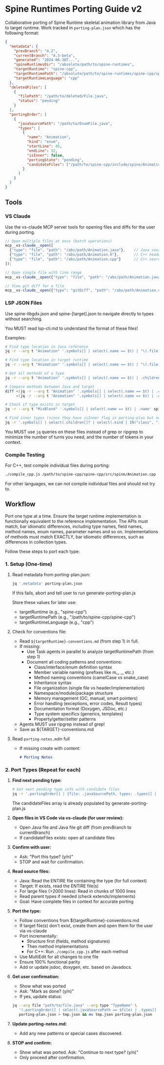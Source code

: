 # Spine Runtimes Porting Guide v2

Collaborative porting of Spine Runtime skeletal animation library from Java to target runtime. Work tracked in `porting-plan.json` which has the following format:

```json
{
  "metadata": {
    "prevBranch": "4.2",
    "currentBranch": "4.3-beta",
    "generated": "2024-06-30T...",
    "spineRuntimesDir": "/absolute/path/to/spine-runtimes",
    "targetRuntime": "spine-cpp",
    "targetRuntimePath": "/absolute/path/to/spine-runtimes/spine-cpp/spine-cpp",
    "targetRuntimeLanguage": "cpp"
  },
  "deletedFiles": [
    {
      "filePath": "/path/to/deleted/File.java",
      "status": "pending"
    }
  ],
  "portingOrder": [
    {
      "javaSourcePath": "/path/to/EnumFile.java",
      "types": [
        {
          "name": "Animation",
          "kind": "enum",
          "startLine": 45,
          "endLine": 52,
          "isInner": false,
          "portingState": "pending",
          "candidateFiles": ["/path/to/spine-cpp/include/spine/Animation.h", "/path/to/spine-cpp/include/spine/Animation.cpp"]
        }
      ]
    }
  ]
}
```
## Tools

### VS Claude
Use the vs-claude MCP server tools for opening files and diffs for the user during porting.

```javascript
// Open multiple files at once (batch operations)
mcp__vs-claude__open([
  {"type": "file", "path": "/abs/path/Animation.java"},    // Java source
  {"type": "file", "path": "/abs/path/Animation.h"},       // C++ header
  {"type": "file", "path": "/abs/path/Animation.cpp"}      // C++ source
]);

// Open single file with line range
mcp__vs-claude__open({"type": "file", "path": "/abs/path/Animation.java", "startLine": 100, "endLine": 120});

// View git diff for a file
mcp__vs-claude__open({"type": "gitDiff", "path": "/abs/path/Animation.cpp", "from": "HEAD", "to": "working"});
```

### LSP JSON Files

Use spine-libgdx.json and spine-[target].json to navigate directly to types without searching.

You MUST read lsp-cli.md to understand the format of these files!

Examples:
```bash
# Find type location in Java reference
jq -r --arg t "Animation" '.symbols[] | select(.name == $t) | "\(.file):\(.range.start.line + 1)-\(.range.end.line + 1)"' spine-libgdx.json

# Find type location in target runtime
jq -r --arg t "Animation" '.symbols[] | select(.name == $t) | "\(.file):\(.range.start.line + 1)-\(.range.end.line + 1)"' spine-cpp.json

# Get all methods of a type
jq -r --arg t "Animation" '.symbols[] | select(.name == $t) | .children[]? | select(.kind == "method") | .name' spine-libgdx.json

# Compare methods between Java and target
diff <(jq -r --arg t "Animation" '.symbols[] | select(.name == $t) | .children[]? | select(.kind == "method") | .name' spine-libgdx.json | sort) \
     <(jq -r --arg t "Animation" '.symbols[] | select(.name == $t) | .children[]? | select(.kind == "method") | .name' spine-cpp.json | sort)

# Check if type exists in target
jq -r --arg t "MixBlend" '.symbols[] | select(.name == $t) | .name' spine-cpp.json || echo "Type not found"

# Find inner types (since they have isInner flag in porting-plan but not in LSP)
jq -r '.symbols[] | select(.children[]? | select(.kind | IN("class", "interface", "enum"))) | .children[] | select(.kind | IN("class", "interface", "enum")) | .name' spine-libgdx.json
```

You MUST use `jq` queries on these files instead of grep or ripgrep to minimize the number of turns you need, and the number of tokens in your context.

### Compile Testing

For C++, test compile individual files during porting:

```bash
./compile_cpp.js /path/to/spine-cpp/spine-cpp/src/spine/Animation.cpp
```

For other languages, we can not compile individual files and should not try to.

## Workflow

Port one type at a time. Ensure the target runtime implementation is functionally equivalent to the reference implementation. The APIs must match, bar idiomatic differences, including type names, field names, method names, enum names, parameter names and so on. Implementations of methods must match EXACTLY, bar idiomatic differences, such as differences in collection types.

Follow these steps to port each type:

### 1. Setup (One-time)

1. Read metadata from porting-plan.json:
   ```bash
   jq '.metadata' porting-plan.json
   ```
   If this fails, abort and tell user to run generate-porting-plan.js

   Store these values for later use:
   - targetRuntime (e.g., "spine-cpp")
   - targetRuntimePath (e.g., "/path/to/spine-cpp/spine-cpp")
   - targetRuntimeLanguage (e.g., "cpp")

2. Check for conventions file:
   - Read `${targetRuntime}-conventions.md` (from step 1) in full.
   - If missing:
      - Use Task agents in parallel to analyze targetRuntimePath (from step 1)
      - Document all coding patterns and conventions:
         * Class/interface/enum definition syntax
         * Member variable naming (prefixes like m_, _, etc.)
         * Method naming conventions (camelCase vs snake_case)
         * Inheritance syntax
         * File organization (single file vs header/implementation)
         * Namespace/module/package structure
         * Memory management (GC, manual, smart pointers)
         * Error handling (exceptions, error codes, Result types)
         * Documentation format (Doxygen, JSDoc, etc.)
         * Type system specifics (generics, templates)
         * Property/getter/setter patterns
   - Agents MUST use ripgrep instead of grep!
   - Save as ${TARGET}-conventions.md

3. Read `porting-notes.md`in full
   - If missing create with content:
     ```markdown
     # Porting Notes
     ```

### 2. Port Types (Repeat for each)

1. **Find next pending type:**
   ```bash
   # Get next pending type info with candidate files
   jq -r '.portingOrder[] | {file: .javaSourcePath, types: .types[] | select(.portingState == "pending")} | "\(.file)|\(.types.name)|\(.types.kind)|\(.types.startLine)|\(.types.endLine)|\(.types.candidateFiles | join(","))"' porting-plan.json | head -1
   ```

   The candidateFiles array is already populated by generate-porting-plan.js

2. **Open files in VS Code via vs-claude (for user review):**
   - Open Java file and Java file git diff (from prevBranch to currentBranch)
   - If candidateFiles exists: open all candidate files

3. **Confirm with user:**
   - Ask: "Port this type? (y/n)"
   - STOP and wait for confirmation.

4. **Read source files:**
   - Java: Read the ENTIRE file containing the type (for full context)
   - Target: If exists, read the ENTIRE file(s)
   - For large files (>2000 lines): Read in chunks of 1000 lines
   - Read parent types if needed (check extends/implements)
   - Goal: Have complete files in context for accurate porting

5. **Port the type:**
   - Follow conventions from ${targetRuntime}-conventions.md
   - If target file(s) don't exist, create them and open them for the user via vs-claude
   - Port incrementally:
     * Structure first (fields, method signatures)
     * Then method implementations
     * For C++: Run `./compile_cpp.js` after each method
   - Use MultiEdit for all changes to one file
   - Ensure 100% functional parity
   - Add or update jsdoc, doxygen, etc. based on Javadocs.

6. **Get user confirmation:**
   - Show what was ported
   - Ask: "Mark as done? (y/n)"
   - If yes, update status:
   ```bash
   jq --arg file "path/to/file.java" --arg type "TypeName" \
      '(.portingOrder[] | select(.javaSourcePath == $file) | .types[] | select(.name == $type) | .portingState) = "done"' \
      porting-plan.json > tmp.json && mv tmp.json porting-plan.json
   ```

7. **Update porting-notes.md:**
   - Add any new patterns or special cases discovered.

8. **STOP and confirm:**
   - Show what was ported. Ask: "Continue to next type? (y/n)"
   - Only proceed after confirmation.
